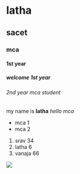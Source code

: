 # latha
## sacet 
### mca
#### 1st year
##### welcome 1st year
###### 2nd year mca student

my name is **latha**
_hello mca_
* mca 1
* mca 2
 1. srav 34
 2. latha 6
 3. vanaja 66
 
<img src="https://encrypted-tbn0.gstatic.com/shopping?q=tbn:ANd9GcTG82ZeNXbxisTo8_MFts-CyEsuw1NpOZnLUvUv1SAWrJFMnSUPxxoKSXTCo2VW1ySvjvAKBMkXvEw&usqp">
   
